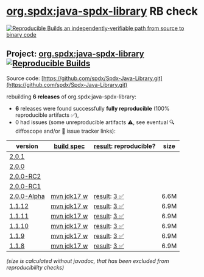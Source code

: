 [org.spdx:java-spdx-library](https://central.sonatype.com/artifact/org.spdx/java-spdx-library/versions) RB check
=======

[![Reproducible Builds](https://reproducible-builds.org/images/logos/rb.svg) an independently-verifiable path from source to binary code](https://reproducible-builds.org/)

## Project: [org.spdx:java-spdx-library](https://central.sonatype.com/artifact/org.spdx/java-spdx-library/versions) [![Reproducible Builds](https://img.shields.io/endpoint?url=https://raw.githubusercontent.com/jvm-repo-rebuild/reproducible-central/master/content/org/spdx/java-spdx-library/badge.json)](https://github.com/jvm-repo-rebuild/reproducible-central/blob/master/content/org/spdx/java-spdx-library/README.md)

Source code: [https://github.com/spdx/Spdx-Java-Library.git](https://github.com/spdx/Spdx-Java-Library.git)

rebuilding **6 releases** of org.spdx:java-spdx-library:
- **6** releases were found successfully **fully reproducible** (100% reproducible artifacts :white_check_mark:),
- 0 had issues (some unreproducible artifacts :warning:, see eventual :mag: diffoscope and/or :memo: issue tracker links):

| version | [build spec](/BUILDSPEC.md) | [result](https://reproducible-builds.org/docs/jvm/): reproducible? | size |
| -- | --------- | ------ | -- |
| [2.0.1](https://central.sonatype.com/artifact/org.spdx/java-spdx-library/2.0.1/pom) | | | |
| [2.0.0](https://central.sonatype.com/artifact/org.spdx/java-spdx-library/2.0.0/pom) | | | |
| [2.0.0-RC2](https://central.sonatype.com/artifact/org.spdx/java-spdx-library/2.0.0-RC2/pom) | | | |
| [2.0.0-RC1](https://central.sonatype.com/artifact/org.spdx/java-spdx-library/2.0.0-RC1/pom) | | | |
| [2.0.0-Alpha](https://central.sonatype.com/artifact/org.spdx/java-spdx-library/2.0.0-Alpha/pom) | [mvn jdk17 w](java-spdx-library-2.0.0-Alpha.buildspec) | [result](java-spdx-library-2.0.0-Alpha.buildinfo): [3 :white_check_mark: ](java-spdx-library-2.0.0-Alpha.buildcompare) | 6.6M |
| [1.1.12](https://central.sonatype.com/artifact/org.spdx/java-spdx-library/1.1.12/pom) | [mvn jdk17 w](java-spdx-library-1.1.12.buildspec) | [result](java-spdx-library-1.1.12.buildinfo): [3 :white_check_mark: ](java-spdx-library-1.1.12.buildcompare) | 6.9M |
| [1.1.11](https://central.sonatype.com/artifact/org.spdx/java-spdx-library/1.1.11/pom) | [mvn jdk17 w](java-spdx-library-1.1.11.buildspec) | [result](java-spdx-library-1.1.11.buildinfo): [3 :white_check_mark: ](java-spdx-library-1.1.11.buildcompare) | 6.9M |
| [1.1.10](https://central.sonatype.com/artifact/org.spdx/java-spdx-library/1.1.10/pom) | [mvn jdk17 w](java-spdx-library-1.1.10.buildspec) | [result](java-spdx-library-1.1.10.buildinfo): [3 :white_check_mark: ](java-spdx-library-1.1.10.buildcompare) | 6.9M |
| [1.1.9](https://central.sonatype.com/artifact/org.spdx/java-spdx-library/1.1.9/pom) | [mvn jdk17 w](java-spdx-library-1.1.9.buildspec) | [result](java-spdx-library-1.1.9.buildinfo): [3 :white_check_mark: ](java-spdx-library-1.1.9.buildcompare) | 6.9M |
| [1.1.8](https://central.sonatype.com/artifact/org.spdx/java-spdx-library/1.1.8/pom) | [mvn jdk17 w](java-spdx-library-1.1.8.buildspec) | [result](java-spdx-library-1.1.8.buildinfo): [3 :white_check_mark: ](java-spdx-library-1.1.8.buildcompare) | 6.9M |

<i>(size is calculated without javadoc, that has been excluded from reproducibility checks)</i>
